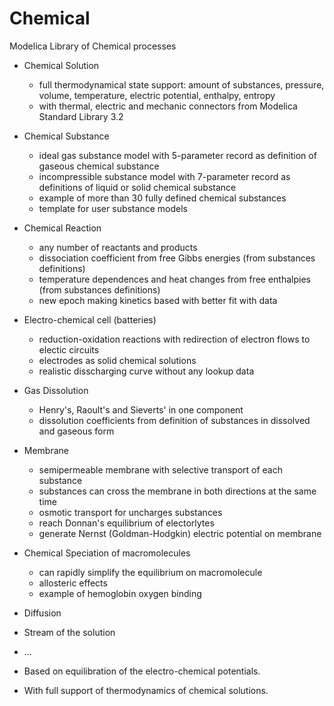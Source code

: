 # Chemical
Modelica Library of Chemical processes

* Chemical Solution 
  * full thermodynamical state support: amount of substances, pressure, volume, temperature, electric potential, enthalpy, entropy
  * with thermal, electric and mechanic connectors from Modelica Standard Library 3.2
* Chemical Substance 
  * ideal gas substance model with 5-parameter record as definition of gaseous chemical substance
  * incompressible substance model with 7-parameter record as definitions of liquid or solid chemical substance
  * example of more than 30 fully defined chemical substances 
  * template for user substance models
* Chemical Reaction
  * any number of reactants and products
  * dissociation coefficient from free Gibbs energies (from substances definitions)
  * temperature dependences and heat changes from free enthalpies (from substances definitions)
  * new epoch making kinetics based with better fit with data
* Electro-chemical cell (batteries)
  * reduction-oxidation reactions with redirection of electron flows to electic circuits
  * electrodes as solid chemical solutions
  * realistic disscharging curve without any lookup data
* Gas Dissolution
  * Henry's, Raoult's and Sieverts' in one component
  * dissolution coefficients from definition of substances in dissolved and gaseous form
* Membrane
  * semipermeable membrane with selective transport of each substance 
  * substances can cross the membrane in both directions at the same time
  * osmotic transport for uncharges substances 
  * reach Donnan's equilibrium of electorlytes
  * generate Nernst (Goldman-Hodgkin) electric potential on membrane
* Chemical Speciation of macromolecules
  * can rapidly simplify the equilibrium on macromolecule
  * allosteric effects
  * example of hemoglobin oxygen binding
* Diffusion
* Stream of the solution
* ...

* Based on equilibration of the electro-chemical potentials. 
* With full support of thermodynamics of chemical solutions.

